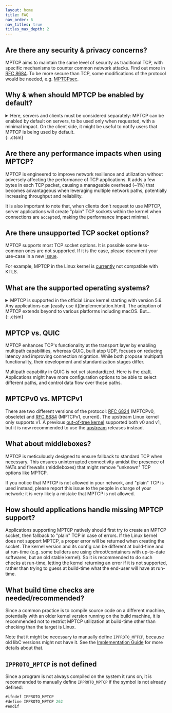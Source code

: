 ```yaml
---
layout: home
title: FAQ
nav_order: 6
nav_titles: true
titles_max_depth: 2
---
```


## Are there any security & privacy concerns?
MPTCP aims to maintain the same level of security as traditional TCP, with
specific mechanisms to counter common network attacks. Find out more in 
[RFC 8684](https://datatracker.ietf.org/doc/html/rfc8684#name-security-considerations).
To be more secure than TCP, some modifications of the protocol would be needed,
e.g. [MPTCPsec](https://inl.info.ucl.ac.be/system/files/infocom_mptpcsec.pdf).

## Why & when should MPTCP be enabled by default?
<details markdown="block">
<summary>Here, servers and clients must be considered separately: MPTCP can be
enabled by default on servers, to be used only when requested, with a minimal
impact. On the client side, it might be useful to notify users that MPTCP is
being used by default. </summary>

- Clients typically have the most to gain by using MPTCP, but the benefits of MPTCP are mainly
  realized when users have [configured](setup.html#using-multiple-ip-addresses)
  their system to make use of its multipath capability. Still, even when only
  one network interface is available, MPTCP can be helpful in mobility use-cases
  that involve frequent switching from one network to another without stopping the
  connections. When servers don't support MPTCP, the connection continues in
  "plain" TCP.

- Servers usually don't directly benefit from MPTCP, due to their stable, fast, and reliable network connections. 
  The client/server system as a whole is where the typical MPTCP improvements are experienced. There are 
  server-specific use cases as well:
    - Switching from one network to another without a disconnection that would restart a long operation
    - Faster throughput by aggregating multiple TCP flows
    - Lowering latency by sending data in parallel on multiple subflows, so the lowest-latency path "wins". (Note: The MPTCP protocol allows for this but the Linux packet scheduler does not yet implement such a feature)
    - etc.
  We recommend
  enabling MPTCP on servers by default to let users choose whether to use
  MPTCP. When clients don't request to use MPTCP, server applications will
  create "plain" TCP sockets within the kernel when connections are `accept`ed,
  making the performance impact minimal.
</details> {: .ctsm}

## Are there any performance impacts when using MPTCP?
MPTCP is engineered to improve network resilience and utilization without
adversely affecting the performance of TCP applications. It adds a few bytes in
each TCP packet, causing a manageable overhead (~1%) that becomes advantageous
when leveraging multiple network paths, potentially increasing throughput and
reliability.

It is also important to note that, when clients don't request to use MPTCP,
server applications will create "plain" TCP sockets within the kernel when
connections are `accept`ed, making the performance impact minimal.

## Are there unsupported TCP socket options?
MPTCP supports most TCP socket options. It is possible some less-common ones are not
supported. If it is the case, please document your use-case in a new
[issue](https://github.com/multipath-tcp/mptcp_net-next/issues/).

For example, MPTCP in the Linux kernel is [currently](https://github.com/multipath-tcp/mptcp_net-next/issues/480)
not compatible with KTLS.

## What are the supported operating systems?
<details markdown="block">
<summary>MPTCP is supported in the official Linux kernel starting with version 5.6. Any
applications can [easily use it](implementation.html). The adoption of MPTCP
extends beyond to various platforms including macOS. But... </summary>

The use of MPTCP on macOS differs from Linux:
- It is most straightforward when applications use the system's
  [frameworks](https://developer.apple.com/documentation/foundation/nsurlsessionconfiguration/improving_network_reliability_using_multipath_tcp)
- There is some documentation for [connectx](https://opensource.apple.com/source/xnu/xnu-7195.81.3/bsd/man/man2/connectx.2.auto.html) and [disconnectx](https://opensource.apple.com/source/xnu/xnu-7195.81.3/bsd/man/man2/disconnectx.2.auto.html) system calls that mention multipath support, however it is not clear what is required to use these interfaces. There does not appear to be public example code.

On FreeBSD, there was an ongoing implementation, but that was years ago, and it is not
working today according to
[this](http://www-cs-students.stanford.edu/~sjac/freebsd_mptcp_info.html).

There are other implementations, but on specific systems (Citrix load balancer,
userspace, etc.): more details [here](http://blog.multipath-tcp.org/blog/html/2018/12/15/apple_and_multipath_tcp.html).

It is possible to use MPTCP on Windows with
[WSL2](https://perso.uclouvain.be/tom.barbette/mptcp-on-windows-with-wsl2/).
</details> {: .ctsm}

## MPTCP vs. QUIC
MPTCP enhances TCP's functionality at the transport layer by enabling multipath
capabilities, whereas QUIC, built atop UDP, focuses on reducing latency and
improving connection migration. While both propose multipath functionality,
their development and standardization stages differ.

Multipath capability in QUIC is not yet standardized. Here is the
[draft](https://quicwg.org/multipath/draft-ietf-quic-multipath.html).
Applications might have more configuration options to be able to select
different paths, and control data flow over those paths.

## MPTCPv0 vs. MPTCPv1
There are two different versions of the protocol:
[RFC 6824](https://datatracker.ietf.org/doc/html/rfc6824) (MPTCPv0, obselete) and
[RFC 8684](https://datatracker.ietf.org/doc/html/rfc8684) (MPTCPv1, current). 
The upstream Linux kernel only supports v1. A previous
[out-of-tree kernel](https://github.com/multipath-tcp/mptcp) supported both
v0 and v1, but it is now recommended to use the
[upstream](https://github.com/multipath-tcp/mptcp_net-next/) releases instead.

## What about middleboxes?
MPTCP is meticulously designed to ensure fallback to standard TCP when necessary.
This ensures uninterrupted connectivity amidst the presence of NATs and
firewalls (middleboxes) that might remove "unknown" TCP options like MPTCP.

If you notice that MPTCP is not allowed in your network, and "plain" TCP is used
instead, please report this issue to the people in charge of your network: it is
very likely a mistake that MPTCP is not allowed.

## How should applications handle missing MPTCP support?
Applications supporting MPTCP natively should first try to create an MPTCP
socket, then fallback to "plain" TCP in case of errors. If the Linux kernel does
not support MPTCP, a proper error will be returned when creating the socket. The
kernel version and its config can be different at build-time and at run-time
(e.g. some builders are using chroot/containers with up-to-date softwares, but
an old stable kernel). So it is recommended to do such checks at run-time,
letting the kernel returning an error if it is not supported, rather than trying to
guess at build-time what the end-user will have at run-time.

## What build time checks are needed/recommended?
Since a common practice is to compile source code on a different
machine, potentially with an older kernel version running on the build machine, it is recommended not to
restrict MPTCP utilization at build-time other than checking than the target is
Linux.

Note that it might be necessary to manually define `IPPROTO_MPTCP`, because old
libC versions might not have it. See the [Implementation Guide](implementation.html)
for more details about that.

## <code>IPPROTO_MPTCP</code> is not defined
Since a program is not always compiled on the system it runs on, it is 
recommended to manually define `IPPROTO_MPTCP` if the symbol is not already
defined:
```js
#ifndef IPPROTO_MPTCP
#define IPPROTO_MPTCP 262
#endif
```
